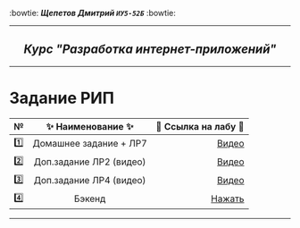:bowtie:
***Щепетов Дмитрий `ИУ5-52Б`*** 
:bowtie:
</p>

___

<h2 align="center"><i>Курс "Разработка интернет-приложений"</i></h2>

___


#   **Задание РИП**


| №| :sparkles: Наименование :sparkles:   |:round_pushpin: Ссылка на лабу :round_pushpin:|
| ------------- |:------------------:| -----:|
| :one: | Домашнее задание + ЛР7 | [Видео](https://youtu.be/PVcfMC5gGrE) |
| :two: | Доп.задание ЛР2 (видео) | [Видео](https://youtu.be/6f4Ajj8MVf4) |
| :three: | Доп.задание ЛР4 (видео) | [Видео](https://youtu.be/6f4Ajj8MVf4)  |
| :four: | Бэкенд | [Нажать](https://github.com/sh-dimitrij/fablab-backend)

___
